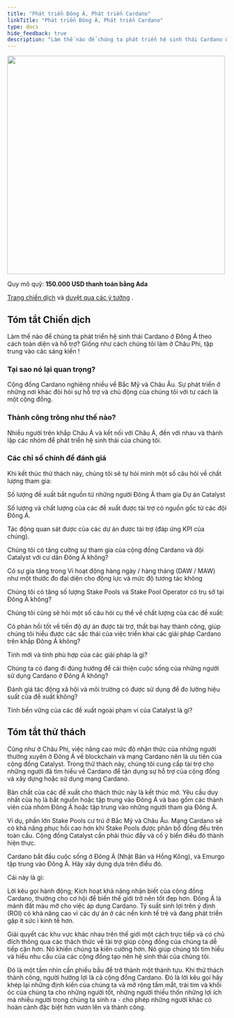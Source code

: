 ```yaml
---
title: "Phát triển Đông Á, Phát triển Cardano"
linkTitle: "Phát triển Đông Á, Phát triển Cardano"
type: docs
hide_feedback: true
description: "Làm thế nào để chúng ta phát triển hệ sinh thái Cardano ở Đông Á theo cách toàn diện và hỗ trợ? Giống như cách chúng tôi làm ở Châu Phi, tập trung vào các sáng kiến !"
---
```


<img src="https://cardano.ideascale.com/community-library/accounts/93/936143/Public/12-Grow-East-Asia-Grow-Cardano-c2a227.png" style="width:500px;height500px">

Quy mô quỹ: **150.000 USD thanh toán bằng Ada**

[Trang chiến dịch](https://cardano.ideascale.com/c/idea/382067) và [duyệt qua các ý tưởng](https://cardano.ideascale.com/c/campaigns/26444/stage/all/ideas/unspecified) .

## Tóm tắt Chiến dịch

Làm thế nào để chúng ta phát triển hệ sinh thái Cardano ở Đông Á theo cách toàn diện và hỗ trợ? Giống như cách chúng tôi làm ở Châu Phi, tập trung vào các sáng kiến !

### Tại sao nó lại quan trọng?

Cộng đồng Cardano nghiêng nhiều về Bắc Mỹ và Châu Âu. Sự phát triển ở những nơi khác đòi hỏi sự hỗ trợ và chủ động của chúng tôi với tư cách là một cộng đồng.

### Thành công trông như thế nào?

Nhiều người trên khắp Châu Á và kết nối với Châu Á, đến với nhau và thành lập các nhóm để phát triển hệ sinh thái của chúng tôi.

### Các chỉ số chính để đánh giá

Khi kết thúc thử thách này, chúng tôi sẽ tự hỏi mình một số câu hỏi về chất lượng tham gia:

Số lượng đề xuất bắt nguồn từ những người Đông Á tham gia Dự án Catalyst

Số lượng và chất lượng của các đề xuất được tài trợ có nguồn gốc từ các đội Đông Á.

Tác động quan sát được của các dự án được tài trợ (đáp ứng KPI của chúng).

Chúng tôi có tăng cường sự tham gia của cộng đồng Cardano và đội Catalyst với cư dân Đông Á không?

Có sự gia tăng trong Ví hoạt động hàng ngày / hàng tháng (DAW / MAW) như một thước đo đại diện cho động lực và mức độ tương tác không

Chúng tôi có tăng số lượng Stake Pools và Stake Pool Operator có trụ sở tại Đông Á không?

Chúng tôi cũng sẽ hỏi một số câu hỏi cụ thể về chất lượng của các đề xuất:

Có phản hồi tốt về tiến độ dự án được tài trợ, thất bại hay thành công, giúp chúng tôi hiểu được các sắc thái của việc triển khai các giải pháp Cardano trên khắp Đông Á không?

Tính mới và tính phù hợp của các giải pháp là gì?

Chúng ta có đang đi đúng hướng để cải thiện cuộc sống của những người sử dụng Cardano ở Đông Á không?

Đánh giá tác động xã hội và môi trường có được sử dụng để đo lường hiệu suất của đề xuất không?

Tính bền vững của các đề xuất ngoài phạm vi của Catalyst là gì?

## Tóm tắt thử thách

Cũng như ở Châu Phi, việc nâng cao mức độ nhận thức của những người thường xuyên ở Đông Á về blockchain và mạng Cardano nên là ưu tiên của cộng đồng Catalyst. Trong thử thách này, chúng tôi cung cấp tài trợ cho những người đã tìm hiểu về Cardano để tận dụng sự hỗ trợ của cộng đồng và xây dựng hoặc sử dụng mạng Cardano.

Bản chất của các đề xuất cho thách thức này là kết thúc mở. Yêu cầu duy nhất của họ là bắt nguồn hoặc tập trung vào Đông Á và bao gồm các thành viên của nhóm Đông Á hoặc tập trung vào những người tham gia Đông Á.

Ví dụ, phần lớn Stake Pools cư trú ở Bắc Mỹ và Châu Âu. Mạng Cardano sẽ có khả năng phục hồi cao hơn khi Stake Pools được phân bổ đồng đều trên toàn cầu. Cộng đồng Catalyst cần phải thúc đẩy và cố ý biến điều đó thành hiện thực.

Cardano bắt đầu cuộc sống ở Đông Á (Nhật Bản và Hồng Kông), và Emurgo tập trung vào Đông Á. Hãy xây dựng dựa trên điều đó.

Cái này là gì:

Lời kêu gọi hành động; Kích hoạt khả năng nhận biết của cộng đồng Cardano, thưởng cho cơ hội để biến thế giới trở nên tốt đẹp hơn. Đông Á là mảnh đất màu mỡ cho việc áp dụng Cardano. Tỷ suất sinh lợi trên ý định (ROI) có khả năng cao vì các dự án ở các nền kinh tế trẻ và đang phát triển gặp ít sức ì kinh tế hơn.

Giải quyết các khu vực khác nhau trên thế giới một cách trực tiếp và có chủ đích thông qua các thách thức về tài trợ giúp cộng đồng của chúng ta dễ tiếp cận hơn. Nó khiến chúng ta kiên cường hơn. Nó giúp chúng tôi tìm hiểu và hiểu nhu cầu của các cộng đồng tạo nên hệ sinh thái của chúng tôi.

Đó là một tầm nhìn cần phiếu bầu để trở thành một thành tựu. Khi thử thách thành công, người hưởng lợi là cả cộng đồng Cardano. Đó là lời kêu gọi hãy khép lại những định kiến của chúng ta và mở rộng tầm mắt, trái tim và khối óc của chúng ta cho những người tốt, những người thiếu thốn những lợi ích mà nhiều người trong chúng ta sinh ra - cho phép những người khác có hoàn cảnh đặc biệt hơn vươn lên và thành công.
